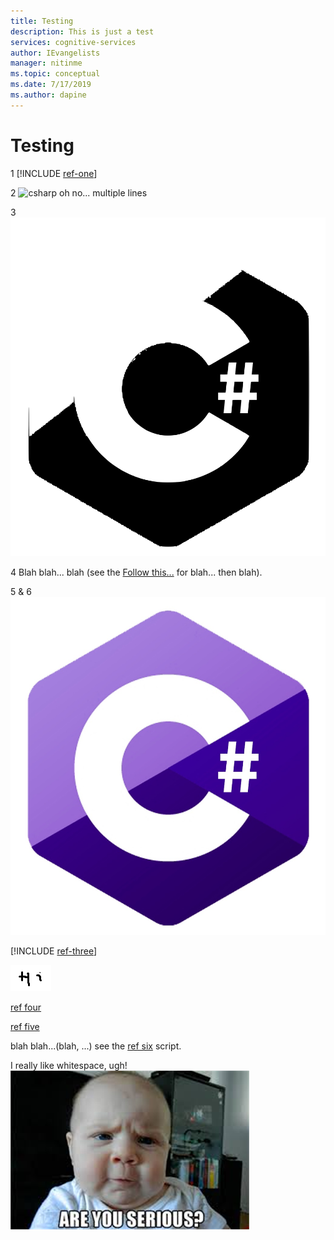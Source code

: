```yaml
---
title: Testing
description: This is just a test
services: cognitive-services
author: IEvangelists
manager: nitinme
ms.topic: conceptual
ms.date: 7/17/2019
ms.author: dapine
---
```


# Testing

1
[!INCLUDE [ref-one](ref-one.md)]

2
![csharp
oh no... multiple lines](~/docs-repo/grandparent/media/csharp-logo.png)

3
![one](image-one.svg)

4
Blah blah... blah (see the [Follow this...](ref-two.md) for blah... then blah).

5 & 6
[![two](../docs-repo/image-two.jpeg)](./image-three.jpg#lightbox)

[!INCLUDE [ref-three](~/docs-repo/ref-three.md)]

![image four][1]

[ref four][2]

[ref five][Contact]

blah blah...(blah, ...) see the [ref six](./../subdir/ref-six.md?toc=%2fcli%2fmodule%2ftoc.json) script.

I really like whitespace, ugh! ![seriously]( ./media/serious.png )

[1]: ./image-four.png
[2]: ref-four.md

[Contact]: ./ref-five.md "more blah..."